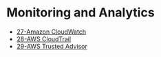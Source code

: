 # Monitoring and Analytics

- [27-Amazon CloudWatch](AWS/Cloud%20Practitioner%20(CLF-C02)/07-Monitoring%20and%20Analytcs/27-Amazon%20CloudWatch.md)
- [28-AWS CloudTrail](AWS/Cloud%20Practitioner%20(CLF-C02)/07-Monitoring%20and%20Analytcs/28-AWS%20CloudTrail.md)
- [29-AWS Trusted Advisor](AWS/Cloud%20Practitioner%20(CLF-C02)/07-Monitoring%20and%20Analytcs/29-AWS%20Trusted%20Advisor.md)